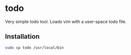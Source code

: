 # todo

Very simple todo tool. Loads vim with a user-space todo file.

## Installation

```bash
sudo cp todo /usr/local/bin
```

